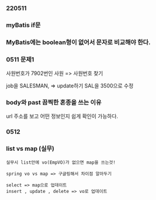 ### 220511

### myBatis if문 


### MyBatis에는 boolean형이 없어서 문자로 비교해야 한다.


### 0511 문제1

사원번호가 7902번인 사원 => 사원번호 찾기 

job을 SALESMAN, => update하기
SAL을 3500으로 수정


### body와 past 끔찍한 혼종을 쓰는 이유
url 주소를 보고 어떤 정보인지 쉽게 확인이 가능하다.


### 0512
### list vs map (실무)
```
실무시 list안에 vo(EmpVO)가 없으면 map을 쓰는것!

spring vo vs map => 구글링해서 차이점 알아두기

select => map으로 업데이트
insert , update , delete => vo로 업데이트
```

